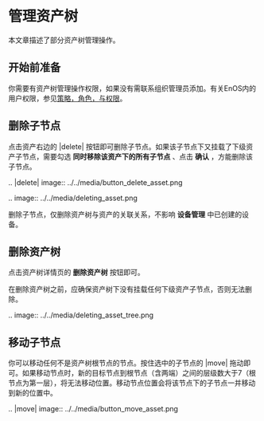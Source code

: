 # 管理资产树

本文章描述了部分资产树管理操作。

## 开始前准备

你需要有资产树管理操作权限，如果没有需联系组织管理员添加。有关EnOS内的用户权限，参见[策略，角色，与权限](/docs/iam/zh_CN/latest/access_policy)。

## 删除子节点

点击资产右边的 |delete| 按钮即可删除子节点。如果该子节点下又挂载了下级资产子节点，需要勾选 **同时移除该资产下的所有子节点** 、点击 **确认** ，方能删除该子节点。

.. |delete| image:: ../../media/button_delete_asset.png

.. image:: ../../media/deleting_asset.png

删除子节点，仅删除资产树与资产的关联关系，不影响 **设备管理** 中已创建的设备。

## 删除资产树

点击资产树详情页的 **删除资产树** 按钮即可。

在删除资产树之前，应确保资产树下没有挂载任何下级资产子节点，否则无法删除。

.. image:: ../../media/deleting_asset_tree.png

## 移动子节点

你可以移动任何不是资产树根节点的节点。按住选中的子节点的 |move| 拖动即可。如果移动节点时，新的目标节点到根节点（含两端）之间的层级数大于7（根节点为第一层），将无法移动位置。移动节点位置会将该节点下的子节点一并移动到新的位置中。

.. |move| image:: ../../media/button_move_asset.png

<!--end-->


